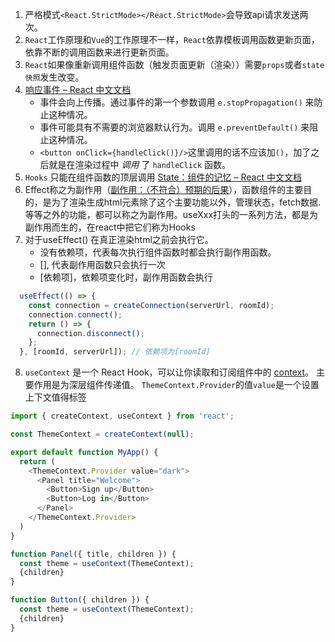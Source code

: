 1. 严格模式`<React.StrictMode></React.StrictMode>`会导致api请求发送两次。
2. `React`工作原理和`Vue`的工作原理不一样，`React`依靠模板调用函数更新页面，依靠不断的调用函数来进行更新页面。
3. `React`如果像重新调用组件函数（触发页面更新（渲染））需要`props`或者`state快照`发生改变。
4. [响应事件 – React 中文文档](https://zh-hans.react.dev/learn/responding-to-events#stopping-propagation)
   - 事件会向上传播。通过事件的第一个参数调用 `e.stopPropagation()` 来防止这种情况。
   - 事件可能具有不需要的浏览器默认行为。调用 `e.preventDefault()` 来阻止这种情况。
   - `<button onClick={handleClick()}/>`这里调用的话不应该加`()`，加了之后就是在渲染过程中 _调用_ 了 `handleClick` 函数。
5. `Hooks` 只能在组件函数的顶层调用 [State：组件的记忆 – React 中文文档](https://zh-hans.react.dev/learn/state-a-components-memory#meet-your-first-hook)
6. Effect称之为副作用（[副作用：（不符合）预期的后果](https://zh-hans.react.dev/learn/keeping-components-pure#side-effects-unintended-consequences)），函数组件的主要目的，是为了渲染生成html元素除了这个主要功能以外，管理状态，fetch数据.等等之外的功能，都可以称之为副作用。useXxx打头的一系列方法，都是为副作用而生的，在react中把它们称为Hooks
7. 对于useEffect()
   在真正渲染html之前会执行它。
   - 没有依赖项，代表每次执行组件函数时都会执行副作用函数。
   - [], 代表副作用函数只会执行一次
   - [依赖项]，依赖项变化时，副作用函数会执行
```js
  useEffect(() => {
    const connection = createConnection(serverUrl, roomId);
    connection.connect();
    return () => {
      connection.disconnect();
    };
  }, [roomId, serverUrl]); // 依赖项为[roomId]
```
8. `useContext` 是一个 React Hook，可以让你读取和订阅组件中的 [context](https://zh-hans.react.dev/learn/passing-data-deeply-with-context)。
   主要作用是为深层组件传递值。
   `ThemeContext.Provider`的值`value`是一个设置上下文值得标签
```js
import { createContext, useContext } from 'react';

const ThemeContext = createContext(null);

export default function MyApp() {
  return (
    <ThemeContext.Provider value="dark">
      <Panel title="Welcome">
        <Button>Sign up</Button>
        <Button>Log in</Button>
      </Panel>
    </ThemeContext.Provider>
  )
}

function Panel({ title, children }) {
  const theme = useContext(ThemeContext);
  {children}
}

function Button({ children }) {
  const theme = useContext(ThemeContext);
  {children}
}

```
